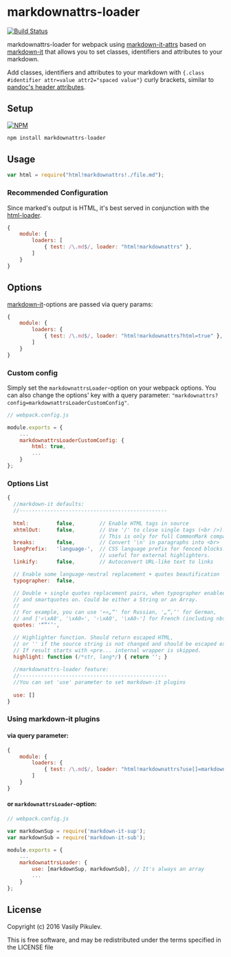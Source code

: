 markdownattrs-loader
===============

[![Build Status](https://travis-ci.org/pikulev/markdownattrs-loader.svg?branch=master)](https://travis-ci.org/pikulev/markdownattrs-loader)

markdownattrs-loader for webpack using [markdown-it-attrs](https://github.com/arve0/markdown-it-attrs) based on [markdown-it](https://github.com/markdown-it/markdown-it) that allows you to set classes, identifiers and attributes to your markdown.

Add classes, identifiers and attributes to your markdown with `{.class #identifier attr=value attr2="spaced value"}` curly brackets, similar to [pandoc's header attributes](http://pandoc.org/README.html#extension-header_attributes).

## Setup

[![NPM](https://nodei.co/npm/markdownattrs-loader.png)](https://nodei.co/npm/markdownattrs-loader/)

```bash
npm install markdownattrs-loader
```

## Usage 

```javascript
var html = require("html!markdownattrs!./file.md");
```

### Recommended Configuration

Since marked's output is HTML, it's best served in conjunction with the [html-loader](https://github.com/webpack/html-loader). 

```javascript
{
    module: {
        loaders: [
            { test: /\.md$/, loader: "html!markdownattrs" },
        ]
    }
}
```

## Options

[markdown-it](https://github.com/markdown-it/markdown-it)-options are passed via query params:


```javascript
{
    module: {
        loaders: {
            { test: /\.md$/, loader: "html!markdownattrs?html=true" },
        ]
    }
}
```

### Custom config

Simply set the `markdownattrsLoader`-option on your webpack options. You can also change the options' key
with a query parameter: `"markdownattrs?config=markdownattrsLoaderCustomConfig"`.


```javascript
// webpack.config.js

module.exports = {
    ...
    markdownattrsLoaderCustomConfig: {
        html: true,
        ...
    }
};
```

### Options List


```javascript
{
  //markdown-it defaults:
  //------------------------------------------------
  
  html:         false,        // Enable HTML tags in source
  xhtmlOut:     false,        // Use '/' to close single tags (<br />).
                              // This is only for full CommonMark compatibility.
  breaks:       false,        // Convert '\n' in paragraphs into <br>
  langPrefix:   'language-',  // CSS language prefix for fenced blocks. Can be
                              // useful for external highlighters.
  linkify:      false,        // Autoconvert URL-like text to links

  // Enable some language-neutral replacement + quotes beautification
  typographer:  false,

  // Double + single quotes replacement pairs, when typographer enabled,
  // and smartquotes on. Could be either a String or an Array.
  //
  // For example, you can use '«»„“' for Russian, '„“‚‘' for German,
  // and ['«\xA0', '\xA0»', '‹\xA0', '\xA0›'] for French (including nbsp).
  quotes: '“”‘’',

  // Highlighter function. Should return escaped HTML,
  // or '' if the source string is not changed and should be escaped externaly.
  // If result starts with <pre... internal wrapper is skipped.
  highlight: function (/*str, lang*/) { return ''; }
  
  //markdownattrs-loader feature:
  //------------------------------------------------
  //You can set 'use' parameter to set markdown-it plugins
  
  use: []
}
```

### Using markdown-it plugins

#### via query parameter:

```javascript
{
    module: {
        loaders: {
            { test: /\.md$/, loader: "html!markdownattrs?use[]=markdown-it-sup,use[]=markdown-it-sub" },
        ]
    }
}
```

#### or `markdownattrsLoader`-option:

```javascript
// webpack.config.js

var markdownSup = require('markdown-it-sup');
var markdownSub = require('markdown-it-sub');

module.exports = {
    ...
    markdownattrsLoader: {
        use: [markdownSup, markdownSub], // It's always an array
        ...
    }
};
```

## License

Copyright (c) 2016 Vasily Pikulev.

This is free software, and may be redistributed under the terms specified in the LICENSE file
